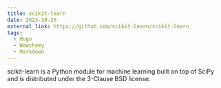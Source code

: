 ```yaml
---
title: scikit-learn
date: 2023-10-26
external_link: https://github.com/scikit-learn/scikit-learn
tags:
  - Hugo
  - Wowchemy
  - Markdown
---
```


scikit-learn is a Python module for machine learning built on top of SciPy and is distributed under the 3-Clause BSD license.

<!--more-->


